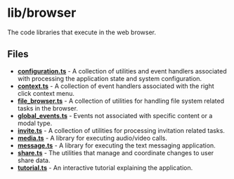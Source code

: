 # lib/browser
The code libraries that execute in the web browser.

## Files
<!-- Do not edit below this line.  Contents dynamically populated. -->

* **[configuration.ts](configuration.ts)** - A collection of utilities and event handlers associated with processing the application state and system configuration.
* **[context.ts](context.ts)**             - A collection of event handlers associated with the right click context menu.
* **[file_browser.ts](file_browser.ts)**   - A collection of utilities for handling file system related tasks in the browser.
* **[global_events.ts](global_events.ts)** - Events not associated with specific content or a modal type.
* **[invite.ts](invite.ts)**               - A collection of utilities for processing invitation related tasks.
* **[media.ts](media.ts)**                 - A library for executing audio/video calls.
* **[message.ts](message.ts)**             - A library for executing the text messaging application.
* **[share.ts](share.ts)**                 - The utilities that manage and coordinate changes to user share data.
* **[tutorial.ts](tutorial.ts)**           - An interactive tutorial explaining the application.